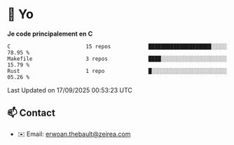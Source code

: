 # 👋 Yo

<!--START_SECTION:waka-->
**Je code principalement en C** 

```text
C                        15 repos            ████████████████████░░░░░   78.95 % 
Makefile                 3 repos             ████░░░░░░░░░░░░░░░░░░░░░   15.79 % 
Rust                     1 repo              █░░░░░░░░░░░░░░░░░░░░░░░░   05.26 % 
```




 Last Updated on 17/09/2025 00:53:23 UTC
<!--END_SECTION:waka-->

## 📫 Contact

- ✉️ Email: erwoan.thebault@zeirea.com
